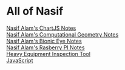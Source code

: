 <html>
  
  <h1> All of Nasif </h1>
  <a href="ab.html" target="_blank">Nasif Alam's ChartJS Notes</a> <br>
  <a href="cg.html" target="_blank">Nasif Alam's Computational Geometry Notes </a> <br>
  <a href="bioniceye.html" target="_blank">Nasif Alam's Bionic Eye Notes </a> <br>
  <a href="RasberryPi.html" target="_blank">Nasif Alam's Rasberry PI Notes </a> <br>
  <a href="HeavyInspectionTool.html" target="_blank">Heavy Equipment Inspection Tool </a> <br>
  <a href="LearningJavaScript.html" target="_blank">JavaScript</a> <br> 
  </html>
